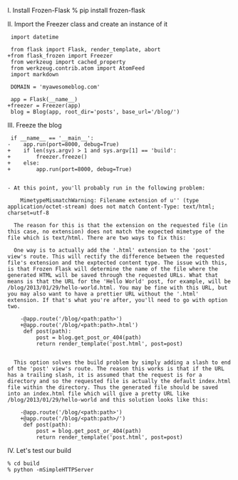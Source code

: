I. Install Frozen-Flask
    % pip install frozen-flask

II. Import the Freezer class and create an instance of it

     import datetime

     from flask import Flask, render_template, abort
    +from flask_frozen import Freezer
     from werkzeug import cached_property
     from werkzeug.contrib.atom import AtomFeed
     import markdown

     DOMAIN = 'myawesomeblog.com'

     app = Flask(__name__)
    +freezer = Freezer(app)
     blog = Blog(app, root_dir='posts', base_url='/blog/')

III. Freeze the blog

     if __name__ == '__main__':
    -    app.run(port=8000, debug=True)
    +    if len(sys.argv) > 1 and sys.argv[1] == 'build':
    +        freezer.freeze()
    +    else:
    +        app.run(port=8000, debug=True)


    - At this point, you'll probably run in the following problem:

        MimetypeMismatchWarning: Filename extension of u'' (type application/octet-stream) does not match Content-Type: text/html; charset=utf-8

      The reason for this is that the extension on the requested file (in this case, no extension) does not match the expected mimetype of the file which is text/html. There are two ways to fix this:

      One way is to actually add the '.html' extension to the 'post' view's route. This will rectify the difference between the requested file's extension and the exptected content type. The issue with this, is that Frozen Flask will determine the name of the file where the generated HTML will be saved through the requested URLs. What that means is that the URL for the 'Hello World' post, for example, will be /blog/2013/01/29/hello-world.html. You may be fine with this URL, but you may also want to have a prettier URL without the '.html' extension. If that's what you're after, you'll need to go with option two.

        -@app.route('/blog/<path:path>')
        +@app.route('/blog/<path:path>.html')
         def post(path):
             post = blog.get_post_or_404(path)
             return render_template('post.html', post=post)


      This option solves the build problem by simply adding a slash to end of the 'post' view's route. The reason this works is that if the URL has a trailing slash, it is assumed that the request is for a directory and so the requested file is actually the default index.html file within the directory. Thus the generated file should be saved into an index.html file which will give a pretty URL like /blog/2013/01/29/hello-world and this solution looks like this:

        -@app.route('/blog/<path:path>')
        +@app.route('/blog/<path:path>/')
         def post(path):
             post = blog.get_post_or_404(path)
             return render_template('post.html', post=post)

IV. Let's test our build

    % cd build
    % python -mSimpleHTTPServer




[1]: http://packages.python.org/Frozen-Flask/#filenames-and-mime-types
